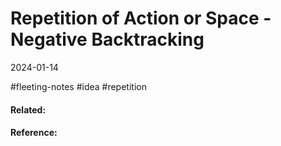 # Repetition of Action or Space - Negative Backtracking
2024-01-14




#fleeting-notes #idea #repetition 
#### Related:


#### Reference:
